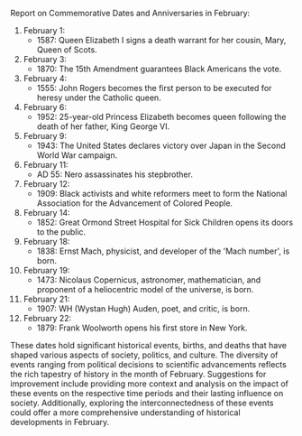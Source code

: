 Report on Commemorative Dates and Anniversaries in February:

1. February 1:
   - 1587: Queen Elizabeth I signs a death warrant for her cousin, Mary, Queen of Scots.
2. February 3:
   - 1870: The 15th Amendment guarantees Black Americans the vote.
3. February 4:
   - 1555: John Rogers becomes the first person to be executed for heresy under the Catholic queen.
4. February 6:
   - 1952: 25-year-old Princess Elizabeth becomes queen following the death of her father, King George VI.
5. February 9:
   - 1943: The United States declares victory over Japan in the Second World War campaign.
6. February 11:
   - AD 55: Nero assassinates his stepbrother.
7. February 12:
   - 1909: Black activists and white reformers meet to form the National Association for the Advancement of Colored People.
8. February 14:
   - 1852: Great Ormond Street Hospital for Sick Children opens its doors to the public.
9. February 18:
   - 1838: Ernst Mach, physicist, and developer of the 'Mach number', is born.
10. February 19:
    - 1473: Nicolaus Copernicus, astronomer, mathematician, and proponent of a heliocentric model of the universe, is born.
11. February 21:
    - 1907: WH (Wystan Hugh) Auden, poet, and critic, is born.
12. February 22:
    - 1879: Frank Woolworth opens his first store in New York.

These dates hold significant historical events, births, and deaths that have shaped various aspects of society, politics, and culture. The diversity of events ranging from political decisions to scientific advancements reflects the rich tapestry of history in the month of February. Suggestions for improvement include providing more context and analysis on the impact of these events on the respective time periods and their lasting influence on society. Additionally, exploring the interconnectedness of these events could offer a more comprehensive understanding of historical developments in February.